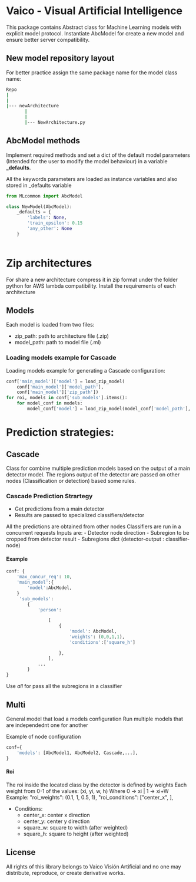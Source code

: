 # Vaico - Visual Artificial Intelligence
This package contains Abstract class for Machine Learning models with explicit model protocol.
Instantiate AbcModel for create a new model and ensure better server compatibility.

## New model repository layout
 For better practice assign the same package name for the model class name:
```bash
Repo
|
|
|--- newArchitecture
       |
       |
       |--- NewArchitecture.py
```

## AbcModel methods

Implement required methods and set a dict of the default model parameters (Intended for the user to modify the model behaviour) in a variable **_defaults**. 

All the keywords parameters are loaded as instance variables and also stored in _defaults variable

```python
from MLcommon import AbcModel

class NewModel(AbcModel):
    _defaults = {
        'labels': None,
        'train_epsilon': 0.15
        'any_other': None
    }               
  
```

# Zip architectures
For share a new architecture compress it in zip format under the folder python for AWS lambda compatibility. Install the requirements of each architecture
## Models
Each model is loaded from two files:
- zip_path: path to architecture file (.zip)
- model_path: path to model file (.ml)

### Loading models example for Cascade
Loading models example for generating a Cascade configuration:
```python
conf['main_model']['model'] = load_zip_model(
    conf['main_model']['model_path'],
    conf['main_model']['zip_path'])
for roi, models in conf['sub_models'].items():
    for model_conf in models:
        model_conf['model'] = load_zip_model(model_conf['model_path'], model_conf['zip_path'])
```
# Prediction strategies:
## Cascade
Class for combine multiple prediction models based on the output of a main detector model.
The regions output of the detector are passed on other nodes (Classification or detection)
based some rules.

### Cascade Prediction Strartegy
 - Get predictions from a main detector
 - Results are passed to specialized classifiers/detector

All the predictions are obtained from other nodes
Classifiers are run in a concurrent requests
Inputs are:
    - Detector node direction
    - Subregion to be cropped from detector result
    - Subregions dict (detector-output : classifier-node)

#### Example
```python
conf: {
    'max_concur_req': 10,
    'main_model':{
        'model':AbcModel,
    }
     'sub_models':
        {
            'person':

                [
                    {
                        'model': AbcModel,
                        'weights': (0,0,1,1),
                        'conditions':['square_h']

                    },
                ],
            ...
        }
}
```
Use *all* for pass all the subregions in a classifier

## Multi
General model that load a models configuration 
Run multiple models that are independednt one for another

Example of node configuration
```python
conf={
    'models': [AbcModel1, AbcModel2, Cascade,...],
}
```

#### Roi
The roi inside the located class by the detector is defined by weights
Each weight from 0-1 of the values: (xi, yi, w, h)
Where 0 -> xi | 1 -> xi+W
Example:
    "roi_weights": (0.1, 1, 0.5, 1),
    "roi_conditions": ["center_x", ],

- Conditions:
    * center_x: center x direction
    * center_y: center y direction
    * square_w: square to width (after weighted)
    * square_h: square to height (after weighted)


## License
All rights of this library belongs to Vaico Visión Artificial and no one may distribute, reproduce, or create derivative works.